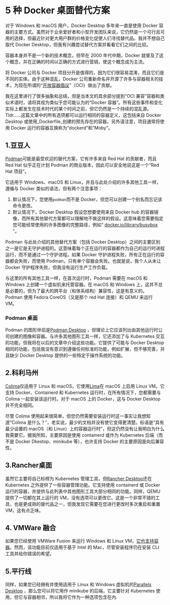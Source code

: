 # 5 种 Docker 桌面替代方案
对于 Windows 和 macOS 用户，Docker Desktop 多年来一直是使用 Docker 容器的主要方式。虽然对于业余爱好者和小型开发团队来说，它仍然是一个可行且可用的选择，但最近针对更大用户群的价格变化促使人们寻找替代品。我并不想自己取代 Docker Desktop，但我有兴趣尝试替代方案并看看它们之间的比较。

容器本身并不是一个新的技术概念，但早在 2000 年代中期，Docker 就普及了这个概念，并在正确的时间以正确的方式进行营销，使这个概念成为主流。

将 Docker 公司与 Docker 项目分开是值得的，因为它们很容易混淆，而且它们是不同的实体。由于这种混乱，Docker 公司重新命名并开源了许多与容器相关的技术，为现在所谓的“[开放容器倡议](https://opencontainers.org/?ref=hackernoon.com)”（OCI）做出了贡献。

我在这里进行了很多抽象和总结，但是当本文的其余部分提到“OCI 兼容”容器和类似术语时，请将其视为类似于您可能认为的“Docker 容器”。所有这些事件和变化实际上都发生在技术时代的某个时间之前，但它仍然是一个持续的混乱源。 Tldr……这篇文章中的所有选项都可以运行相同的容器定义，这包括来自 Docker Desktop 或使用_Dockerfile_创建的预先存在的容器。另外请注意，项目通常将使用 Docker 运行的容器互换称为“dockerd”和“Moby”。

1.豆豆人
-----

[Podman](https://podman.io/?ref=hackernoon.com)可能是最受欢迎的替代方案，它有许多来自 Red Hat 的贡献者，而且 Red Hat 似乎正在计划 Podman 的商业版本，因此可以安全地说这是一个“Red Hat 项目”。

它适用于 Windows、macOS 和 Linux，并且与此处介绍的许多其他工具一样，遵循与 Docker 类似的语法，但有两个注意事项：

1.  默认情况下，您使用`podman`而不是 Docker，但您可以创建一个别名而忘记该命令更改。
2.  默认情况下，Docker Desktop 假设您想要使用来自 Docker hub 的容器镜像，而所有其他替代方案都可以理解地不做这样的假设。这意味着您需要指定您可能经常使用的许多图像的完整路径，例如“ [docker.io/library/busybox](http://docker.io/library/busybox) ”。

Podman 与此处介绍的其他替代方案（包括 Docker Desktop）之间的主要区别之一是它是无守护进程的。这意味着每个正在运行的容器都作为自己的运行时进程运行，而不是通过一个守护进程。如果 Docker 守护进程失败，所有正在运行的容器都会失败，而使用 Podman，只有单个容器会失败。也就是说，我个人从未让 Docker 守护程序失败，但我没有运行生产工作负载。

与这里的所有其他工具一样，在首次运行时，Podman 需要在 macOS 和 Windows 上创建一个虚拟机来托管容器。在 macOS 和 Windows 上，这并不总是必要的，但为了最大的跨平台（和体系结构）兼容性，这是有意义的。 Podman 使用 Fedora CoreOS（又是那个 red Hat 连接）和 QEMU 来运行 VM。

### Podman 桌面

Podman 的图形伴侣是[Podman Desktop](https://podman-desktop.io/?ref=hackernoon.com) ，但理论上它应该列出由其他运行时公司创建的图像和容器。与许多其他图形工具一样，它还添加了与 Kubernetes 交互的功能，但我将在以后的文章中介绍这些功能。它提供了可能与 Docker Desktop 相同的功能，包括我没有意识到遵循任何标准的功能，例如扩展，但不够完善，并且缺少 Docker Desktop 提供的一些特定于操作系统的功能。

2.科利马州
------

[Colima](https://github.com/abiosoft/colima?ref=hackernoon.com)仅适用于 Linux 和 macOS，它使用[Lima](https://github.com/lima-vm/lima?ref=hackernoon.com)在 macOS 上启用 Linux VM。它支持 Docker、Containerd 和 Kubernetes 运行时，在所有情况下，您都需要与 Colima 一起安装该运行时。对于 macOS 上的 Docker，这与 Docker Desktop 并不完全相同。

尽管 Colima 使用起来很简单，但您仍然需要安装运行时这一事实让我想知道“Colima 是什么？”，老实说，最少的文档并没有使它变得更清楚。标语是“具有最少设置的 macOS（和 Linux）上的容器运行时”，但这仍然没有让我明白为什么我需要它。据我所知，主要原因是使用 containerd 或作为 Kubernetes 后端（而不是 Docker Dkestop、minikube 等），也许支持 Docker 的主要原因是向后兼容性。

3.Rancher桌面
-----------

虽然它主要将自己标榜为 Kubernetes 管理工具，但[Rancher Desktop](https://rancherdesktop.io/?ref=hackernoon.com)还在 Kubernetes 之外提供了一些容器管理功能。它支持使用 containerd 或 Docker 运行的容器，并提供与此列表中其他图形工具大部分相同的功能。同样，QEMU 提供了一切都在其上运行的 VM，没有选项可以更改它。这是一个非常不错的工具，也是更成熟的替代品之一，但我发现它需要在您进行更改时多次重启和重置 VM，这有点乏味。

4\. VMWare 融合
-------------

如果您已经使用 VMWare Fusion 来运行 Windows 和 Linux VM，[它也支持容器](https://blogs.vmware.com/teamfusion/2020/05/fusion-11-5-now-supports-containers.html?ref=hackernoon.com)。然而，该功能目前仅适用于基于 Intel 的 Mac，尽管安装程序仍在安装 CLI 工具并给你错误的希望。

5.平行线
-----

同样，如果您已经拥有并使用适用于 Linux 和 Windows 虚拟机的[Parallels Desktop](https://www.parallels.com/au/?ref=hackernoon.com) ，那么您可以将它用作 minikube 的后端，它主要针对 Kubernetes 使用，但它与容器相邻，所以我将它作为一种选项包含在内.

